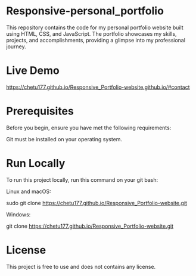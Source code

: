 # Responsive-personal_portfolio
This repository contains the code for my personal portfolio website built using HTML, CSS, and JavaScript. The portfolio showcases my skills, projects, and accomplishments, providing a glimpse into my professional journey.

# Live Demo
 https://chetu177.github.io/Responsive_Portfolio-website.github.io/#contact


# Prerequisites
Before you begin, ensure you have met the following requirements: 
 
Git must be installed on your operating system.

# Run Locally
To run this project locally, run this command on your git bash:

Linux and macOS:

sudo git clone https://chetu177.github.io/Responsive_Portfolio-website.git 

Windows:

git clone https://chetu177.github.io/Responsive_Portfolio-website.git 

# License
This project is free to use and does not contains any license.

